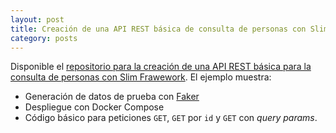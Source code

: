 ```yaml
---
layout: post
title: Creación de una API REST básica de consulta de personas con Slim Framework
category: posts
---
```


Disponible el [repositorio para la creación de una API REST básica para la consulta de personas con Slim Frawework](https://github.com/ualmtorres/SlimPeopleAPI). El ejemplo muestra:

* Generación de datos de prueba con [Faker](https://github.com/fzaninotto/Faker)
* Despliegue con Docker Compose
* Código básico para peticiones `GET`, `GET` por `id` y `GET` con _query params_.